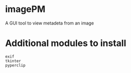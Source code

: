 # imagePM
A GUI tool to view metadeta from an image

# Additional modules to install
    exif
    tkinter
    pyperclip

  
